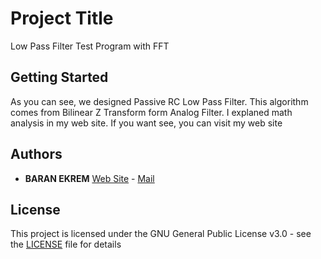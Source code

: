 # Project Title

Low Pass Filter Test Program with FFT

## Getting Started

As you can see, we designed Passive RC Low Pass Filter.
This algorithm comes from Bilinear Z Transform form Analog Filter.
I explaned math analysis in my web site. If you want see, you can visit my web site

## Authors

* **BARAN EKREM** [Web Site](https://www.baranekrem.net) - [Mail](baranekrem@outlook.com)

## License

This project is licensed under the GNU General Public License v3.0 - see the [LICENSE](LICENSE) file for details

